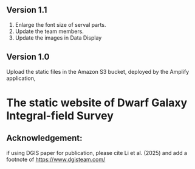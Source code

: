 
## Version 1.1 ##
1. Enlarge the font size of serval parts.
2. Update the team members.
3. Update the images in Data Display

## Version 1.0 ##
Upload the static files in the Amazon S3 bucket, deployed by the Amplify application, 


# The static website of Dwarf Galaxy Integral-field Survey #

## Acknowledgement: ##

if using DGIS paper for publication, please cite Li et al. (2025) and add a footnote of https://www.dgisteam.com/

